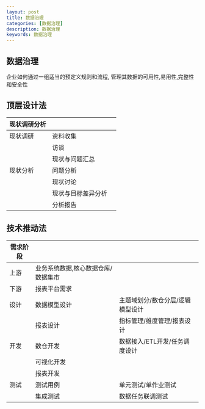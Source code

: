 ```yaml
---
layout: post
title: 数据治理
categories: [数据治理]
description: 数据治理
keywords: 数据治理
---
```


## 数据治理

企业如何通过一组适当的预定义规则和流程,
管理其数据的可用性,易用性,完整性和安全性

## 顶层设计法

| 现状调研分析 |                    |      |
| ------------ | ------------------ | ---- |
| 现状调研     | 资料收集           |      |
|              | 访谈               |      |
|              | 现状与问题汇总     |      |
| 现状分析     | 问题分析           |      |
|              | 现状讨论           |      |
|              | 现状与目标差异分析 |      |
|              | 分析报告           |      |



## 技术推动法

| 需求阶段 |                                    |                                  |
| -------- | ---------------------------------- | -------------------------------- |
| 上游     | 业务系统数据,核心数据仓库/数据集市 |                                  |
| 下游     | 报表平台需求                       |                                  |
| 设计     | 数据模型设计                       | 主题域划分/数仓分层/逻辑模型设计 |
|          | 报表设计                           | 指标管理/维度管理/报表设计       |
| 开发     | 数仓开发                           | 数据接入/ETL开发/任务调度设计    |
|          | 可视化开发                         |                                  |
|          | 报表开发                           |                                  |
| 测试     | 测试用例                           | 单元测试/单作业测试              |
|          | 集成测试                           | 数据任务联调测试                 |

